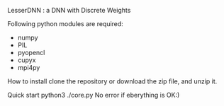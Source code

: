 LesserDNN : a DNN with Discrete Weights


Following python modules are required:
- numpy
- PIL
- pyopencl
- cupyx
- mpi4py


How to install
clone the repository or download the zip file, and unzip it.


Quick start
python3 ./core.py
No error if eberything is OK:)





